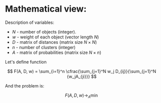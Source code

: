 # Mathematical view:

Description of variables:
- $N$ - number of objects (integer).
- $w$ - weight of each object (vector length $N$)
- $D$ - matrix of distances (matrix size $N\times N$)
- $n$ - number of clusters (integer)
- $A$ - matrix of probabilities (matrix size $N\times n$)


Let's define function

$$
    F(A, D, w) = \sum_{i=1}^n \cfrac{\sum_{j=1}^N w_j D_{ij}}{\sum_{j=1}^N {w_jA_{ji}}}
$$


And the problem is:

$$
    F(A, D, w)\to_A\min
$$
